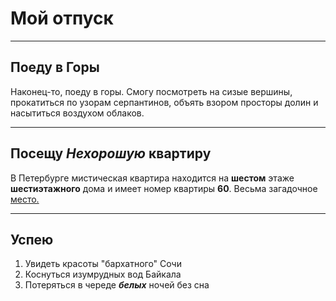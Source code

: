 # Мой отпуск

---
## Поеду в **Горы**
Наконец-то, поеду в горы. Смогу посмотреть на сизые вершины, прокатиться по узорам серпантинов, объять взором просторы долин и насытиться воздухом облаков.

---
## Посещу **_Нехорошую_ квартиру**
В Петербурге мистическая квартира находится на **шестом** этаже **шестиэтажного** дома и имеет номер квартиры **60**. Весьма загадочное [место.](https://yandex.ru/maps/-/CCUJZIcN1A)

---
## Успею
1. Увидеть красоты "бархатного" Сочи
2. Коснуться изумрудных вод Байкала
3. Потеряться в череде **_белых_** ночей без сна